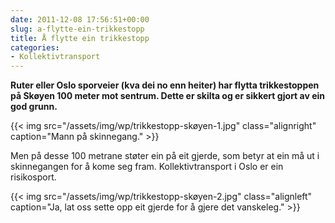 ```yaml
---
date: 2011-12-08 17:56:51+00:00
slug: a-flytte-ein-trikkestopp
title: Å flytte ein trikkestopp
categories:
- Kollektivtransport
---
```


**Ruter eller Oslo sporveier (kva dei no enn heiter) har flytta trikkestoppen på Skøyen 100 meter mot sentrum. Dette er skilta og er sikkert gjort av ein god grunn.**

{{< img src="/assets/img/wp/trikkestopp-skøyen-1.jpg" class="alignright" caption="Mann på skinnegang." >}}

<!--more-->

Men på desse 100 metrane støter ein på eit gjerde, som betyr at ein må ut i skinnegangen for å kome seg fram. Kollektivtransport i Oslo er ein risikosport.

{{< img src="/assets/img/wp/trikkestopp-skøyen-2.jpg" class="alignleft" caption="Ja, lat oss sette opp eit gjerde for å gjere det vanskeleg." >}}

